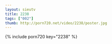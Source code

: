 ```yaml
--- 
layout: sieutv
title: 2238
tags: ["002"]
thumb: http://porn720.net/video/2238/poster.jpg
---
```

{% include porn720 key="2238" %} 
